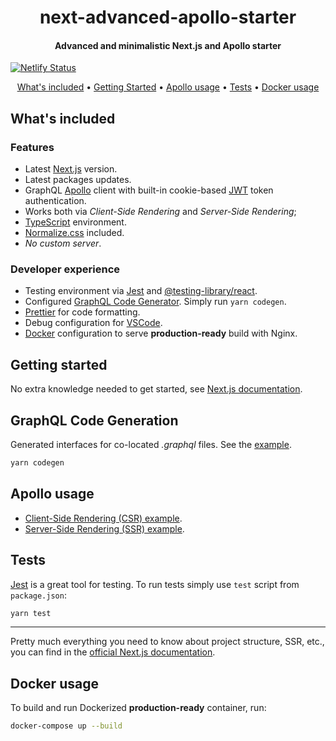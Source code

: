 <h1 align="center">
next-advanced-apollo-starter
</h1>

<h4 align="center">
  Advanced and minimalistic Next.js and Apollo starter
</h4>

[![Netlify Status](https://api.netlify.com/api/v1/badges/add7471f-588c-4417-a8a6-8a0e8600b836/deploy-status)](https://app.netlify.com/sites/nextjs-apollo-mungmee/deploys)

<p align="center">
  <a href="#whats-included">What's included</a> •
  <a href="#getting-started">Getting Started</a> •
  <a href="#apollo-usage">Apollo usage</a> •
  <a href="#tests">Tests</a> •
  <a href="#docker-usage">Docker usage</a>
</p>

## What's included

### Features

- Latest [Next.js](https://nextjs.org/) version.
- Latest packages updates.
- GraphQL [Apollo](https://www.apollographql.com/docs/react/essentials/get-started/) client with built-in
  cookie-based [JWT](https://jwt.io/) token authentication.
- Works both via _Client-Side Rendering_ and _Server-Side Rendering_;
- [TypeScript](https://www.typescriptlang.org/) environment.
- [Normalize.css](https://necolas.github.io/normalize.css/) included.
- _No custom server_.

### Developer experience

- Testing environment via [Jest](https://jestjs.io/)
  and [@testing-library/react](https://testing-library.com/docs/react-testing-library/intro).
- Configured [GraphQL Code Generator](https://www.the-guild.dev/graphql/codegen). Simply run `yarn codegen`.
- [Prettier](https://prettier.io/) for code formatting.
- Debug configuration for [VSCode](https://code.visualstudio.com/).
- [Docker](https://www.docker.com/) configuration to serve **production-ready** build with Nginx.

## Getting started

No extra knowledge needed to get started, see [Next.js documentation](https://nextjs.org/docs).

## GraphQL Code Generation

Generated interfaces for co-located _.graphql_ files. See the [example](./src/graphql/queries).

```bash
yarn codegen
```

## Apollo usage

- [Client-Side Rendering (CSR) example](./src/pages/users-csr.tsx).
- [Server-Side Rendering (SSR) example](./src/pages/users-ssr.tsx).

## Tests

[Jest](https://jestjs.io/) is a great tool for testing. To run tests simply use `test` script from `package.json`:

```bash
yarn test
```

---

Pretty much everything you need to know about project structure, SSR, etc., you can find in
the [official Next.js documentation](https://nextjs.org/docs).

## Docker usage

To build and run Dockerized **production-ready** container, run:

```bash
docker-compose up --build
```
